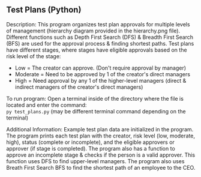 ## Test Plans (Python)

Description:
This program organizes test plan approvals for multiple levels of management (hierarchy diagram provided in the hierarchy.png file). Different functions such as Depth First Search (DFS) & Breadth First Search (BFS) are used for the approval process & finding shortest paths. Test plans have different stages, where stages have eligible approvals based on the risk level of the stage:
* Low = The creator can approve. (Don't require approval by manager)
* Moderate = Need to be approved by 1 of the creator's direct managers
* High = Need approval by any 1 of the higher-level managers (direct & indirect managers of the creator's direct managers)

To run program:
Open a terminal inside of the directory where the file is located and enter the command: <br />
`py test_plans.py` (may be different terminal command depending on the terminal)

Additional Information:
Example test plan data are initialized in the program. 
The program prints each test plan with the creator, risk level (low, moderate, high), status (complete or incomplete), and the eligible approvers or approver (if stage is completed).
The program also has a function to approve an incomplete stage & checks if the person is a valid approver. This function uses DFS to find upper-level managers.
The program also uses Breath First Search BFS to find the shortest path of an employee to the CEO.
